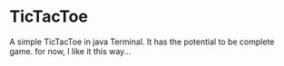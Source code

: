 # TicTacToe
A simple TicTacToe in java Terminal. It has the potential to be complete game. for now, I like it this way...
